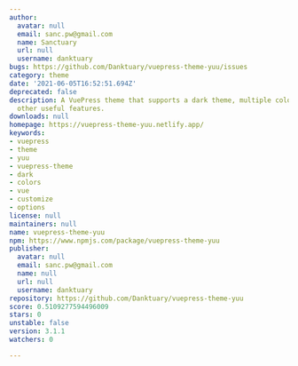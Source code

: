```yaml
---
author:
  avatar: null
  email: sanc.pw@gmail.com
  name: Sanctuary
  url: null
  username: danktuary
bugs: https://github.com/Danktuary/vuepress-theme-yuu/issues
category: theme
date: '2021-06-05T16:52:51.694Z'
deprecated: false
description: A VuePress theme that supports a dark theme, multiple color themes, and
  other useful features.
downloads: null
homepage: https://vuepress-theme-yuu.netlify.app/
keywords:
- vuepress
- theme
- yuu
- vuepress-theme
- dark
- colors
- vue
- customize
- options
license: null
maintainers: null
name: vuepress-theme-yuu
npm: https://www.npmjs.com/package/vuepress-theme-yuu
publisher:
  avatar: null
  email: sanc.pw@gmail.com
  name: null
  url: null
  username: danktuary
repository: https://github.com/Danktuary/vuepress-theme-yuu
score: 0.5109277594496009
stars: 0
unstable: false
version: 3.1.1
watchers: 0

---
```


